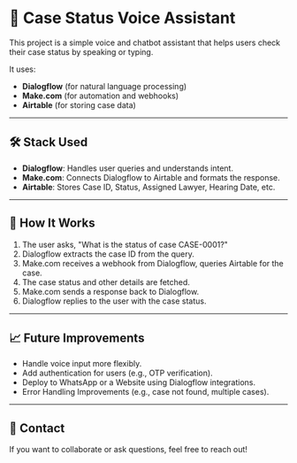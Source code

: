 # 📂 Case Status Voice Assistant

This project is a simple voice and chatbot assistant that helps users check their case status by speaking or typing.

It uses:
- **Dialogflow** (for natural language processing)
- **Make.com** (for automation and webhooks)
- **Airtable** (for storing case data)

---

## 🛠️ Stack Used
- **Dialogflow**: Handles user queries and understands intent.
- **Make.com**: Connects Dialogflow to Airtable and formats the response.
- **Airtable**: Stores Case ID, Status, Assigned Lawyer, Hearing Date, etc.

---

## 🚀 How It Works
1. The user asks, "What is the status of case CASE-0001?"
2. Dialogflow extracts the case ID from the query.
3. Make.com receives a webhook from Dialogflow, queries Airtable for the case.
4. The case status and other details are fetched.
5. Make.com sends a response back to Dialogflow.
6. Dialogflow replies to the user with the case status.

---


## 📈 Future Improvements
- Handle voice input more flexibly.
- Add authentication for users (e.g., OTP verification).
- Deploy to WhatsApp or a Website using Dialogflow integrations.
- Error Handling Improvements (e.g., case not found, multiple cases).

---

## 💬 Contact
If you want to collaborate or ask questions, feel free to reach out!
